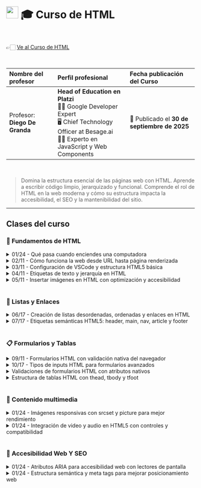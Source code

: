 
# <img width="32px" src="https://static.platzi.com/media/achievements/piezas-curso-html-badge-80b94b6a-d39d-44d8-9218-f14ca1e4764e.png"/> 🎓 Curso de HTML

  <br/>

  👉🏻 [Ve al Curso de HTML](https://platzi.com/cursos/html)
  
  <br/>

  | Nombre del profesor | Perfil profesional | Fecha publicación del Curso |
  | :--- | :--- | :--- |
  | Profesor: **Diego De Granda** | **Head of Education en Platzi** <br/> 👨‍🏫 Google Developer Expert <br/> 🖥️ Chief Technology Officer at Besage.ai <br/> 👨‍💻 Experto en JavaScript y Web Components | 📅 Publicado el **30 de septiembre de 2025** |
  
  <br/>


> Domina la estructura esencial de las páginas web con HTML. Aprende a escribir código limpio, jerarquizado y funcional. Comprende el rol de HTML en la web moderna y cómo su estructura impacta la accesibilidad, el SEO y la mantenibilidad del sitio.

---

## Clases del curso

### 🧱 Fundamentos de HTML
<details>
  <summary>01/24 - Qué pasa cuando enciendes una computadora</summary>
  <br/>
</details>

<details>
  <summary>02/11 - Cómo funciona la web desde URL hasta página renderizada</summary>
  <br/>
</details>

<details>
  <summary>03/11 - Configuración de VSCode y estructura HTML5 básica</summary>
  <br/>
</details>

<details>
  <summary>04/11 - Etiquetas de texto y jerarquía en HTML</summary>
  <br/>
</details>

<details>
  <summary>05/11 - Insertar imágenes en HTML con optimización y accesibilidad</summary>
  <br/>
</details>
<br/>

### 🔗 Listas y Enlaces
<details>
  <summary>06/17 - Creación de listas desordenadas, ordenadas y enlaces en HTML</summary>
  <br/>
</details>

<details>
  <summary>07/17 - Etiquetas semánticas HTML5: header, main, nav, article y footer</summary>
  <br/>
</details>
<br/>

### 📋 Formularios y Tablas
<details>
  <summary>09/11 - Formularios HTML con validación nativa del navegador</summary>
  <br/>
</details>

<details>
  <summary>10/17 - Tipos de inputs HTML para formularios avanzados</summary>
  <br/>
</details>

<details>
  <summary>Validaciones de formularios HTML con atributos nativos</summary>
  <br/>
</details>

<details>
  <summary>Estructura de tablas HTML con thead, tbody y tfoot</summary>
  <br/>
</details>
<br/>

### 👾 Contenido multimedia
<details>
  <summary>01/24 - Imágenes responsivas con srcset y picture para mejor rendimiento</summary>
  <br/>
</details>

<details>
  <summary>01/24 - Integración de video y audio en HTML5 con controles y compatibilidad</summary>
  <br/>
</details>
<br/>

### 📍 Accesibilidad Web Y SEO
<details>
  <summary>01/24 - Atributos ARIA para accesibilidad web con lectores de pantalla</summary>
  <br/>
</details>

<details>
  <summary>01/24 - Estructura semántica y meta tags para mejorar posicionamiento web</summary>
  <br/>
</details>